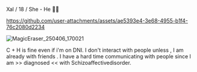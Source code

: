Xal / 18 / She - He 🏳️‍⚧️


https://github.com/user-attachments/assets/ae5393e4-3e68-4955-b1f4-76c2080d2234

![MagicEraser_250406_170021](https://github.com/user-attachments/assets/e21b706b-cad8-4c03-a35a-9a3e8fa0e601)

C + H is fine even if i'm on DNI. I don't interact with people unless , I am already with friends . I have a hard time communicating with people since I am >> diagnosed << with Schizoaffectivedisorder.

